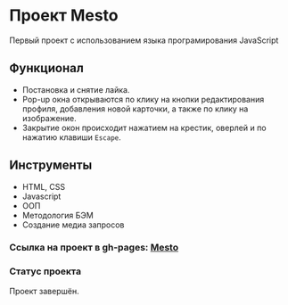 # Проект Mesto

Первый проект с использованием языка програмирования JavaScript

##  Функционал

- Постановка и снятие лайка.
- Pop-up окна открываются по клику на кнопки редактирования профиля, добавления новой карточки, а также по клику на изображение.
- Закрытие окон происходит нажатием на крестик, оверлей и по нажатию клавиши `Escape`.

##  Инструменты

- HTML, CSS
- Javascript
- ООП
- Методология БЭМ
- Создание медиа запросов

### Ссылка на проект в gh-pages: **[Mesto](https://glebzhdanov.github.io/mesto/)**

### Статус проекта

Проект завершён.



